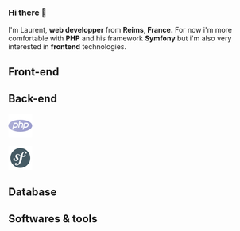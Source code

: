 ### Hi there 👋

I'm Laurent, **web developper** from **Reims, France.** For now i'm more comfortable with **PHP** and his framework **Symfony** but i'm also very interested in **frontend** technologies.

## Front-end


## Back-end
![PHP](https://github.com/Laurent-Finana/Laurent-Finana/blob/main/img/icons8-php-48.png)

![Symfony](https://github.com/Laurent-Finana/Laurent-Finana/blob/main/img/icons8-symfony-48.png)
## Database
## Softwares & tools
